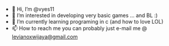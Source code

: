 - 👋 Hi, I’m @vyes11
- 👀 I’m interested in developing very basic games ... and BL :)
- 🌱 I’m currently learning programing in c (and how to love LOL)
- 📫 How to reach me you can probably just e-mail me @ levianoxwijaya@gmail.com

<!---
vyes11/vyes11 is a ✨ special ✨ repository because its `README.md` (this file) appears on your GitHub profile.
You can click the Preview link to take a look at your changes.
--->
